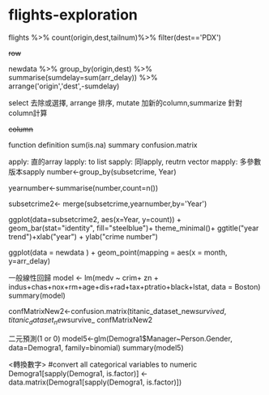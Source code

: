 # flights-exploration

<tidyverse> 
flights %>%
  count(origin,dest,tailnum)%>%
  filter(dest=='PDX') 
  
~~row~~
  
newdata %>%
  group_by(origin,dest) %>%
  summarise(sumdelay=sum(arr_delay)) %>%  
  arrange('origin','dest',-sumdelay)
  
select 去除或選擇, arrange 排序, mutate 加新的column,summarize 針對column計算  
 
~~column~~

function definition
sum(is.na)
summary
confusion.matrix



<pply>
apply: 直的array
lapply: to list
sapply: 同lapply, reutrn vector
mapply: 多參數版本sapply




<ggplot> 
number<-group_by(subsetcrime, Year)

yearnumber<-summarise(number,count=n())

subsetcrime2<- merge(subsetcrime,yearnumber,by='Year')

ggplot(data=subsetcrime2, aes(x=Year, y=count)) +
  geom_bar(stat="identity", fill="steelblue")+
  theme_minimal()+ ggtitle("year trend")+xlab("year") + ylab("crime number")

ggplot(data = newdata ) + geom_point(mapping = aes(x = month, y=arr_delay)
  
 
 <model> 
 一般線性回歸
 model <- lm(medv ~ crim+ zn + indus+chas+nox+rm+age+dis+rad+tax+ptratio+black+lstat, data = Boston)
 summary(model)

confMatrixNew2<-confusion.matrix(titanic_dataset_new$survived,titanic_dataset_new$survive_
confMatrixNew2

二元預測(1 or 0)
model5<-glm(Demogra1$Manager~Person.Gender, data=Demogra1, family=binomial)
summary(model5)

<轉換數字>
#convert all categorical variables to numeric
Demogra1[sapply(Demogra1, is.factor)] <- data.matrix(Demogra1[sapply(Demogra1, is.factor)])
